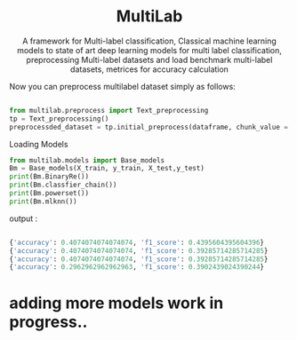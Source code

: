 <h1 align="center"> MultiLab</h1>
<p align="center">A framework for Multi-label classification, Classical machine learning models to state of art deep learning models for multi label classification, preprocessing Multi-label datasets and load benchmark multi-label datasets, metrices for accuracy calculation </p>


Now you can preprocess multilabel dataset simply as follows:
```python

from multilab.preprocess import Text_preprocessing
tp = Text_preprocessing()
preprocessded_dataset = tp.initial_preprocess(dataframe, chunk_value = 5)

```

Loading Models


```python
from multilab.models import Base_models
Bm = Base_models(X_train, y_train, X_test,y_test)
print(Bm.BinaryRe())
print(Bm.classfier_chain())
print(Bm.powerset())
print(Bm.mlknn())
```

output :

```python

{'accuracy': 0.4074074074074074, 'f1_score': 0.4395604395604396}
{'accuracy': 0.4074074074074074, 'f1_score': 0.39285714285714285}
{'accuracy': 0.4074074074074074, 'f1_score': 0.39285714285714285}
{'accuracy': 0.2962962962962963, 'f1_score': 0.3902439024390244}
```
# adding more models work in progress..
